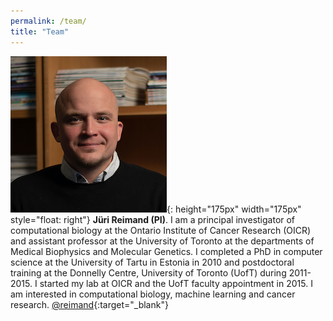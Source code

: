```yaml
---
permalink: /team/
title: "Team"
---
```


![jr](/assets/images/juri.png){: height="175px" width="175px" style="float: right"}
**Jüri Reimand (PI)**.
I am a principal investigator of computational biology at the Ontario Institute of Cancer Research (OICR) and assistant professor at the University of Toronto at the departments of Medical Biophysics and Molecular Genetics. I completed a PhD in computer science at the University of Tartu in Estonia in 2010 and postdoctoral training at the Donnelly Centre, University of Toronto (UofT) during 2011-2015. I started my lab at OICR and the UofT faculty appointment in 2015. I am interested in computational biology, machine learning and cancer research. 
[@reimand](https://twitter.com/reimand){:target="_blank"}
